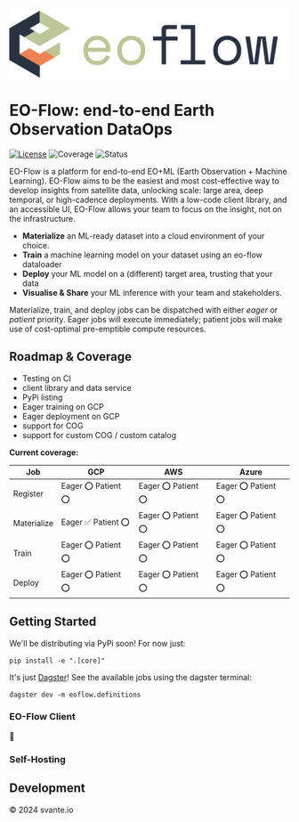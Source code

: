 <picture>
  <source media="(prefers-color-scheme: dark)" width="800px" srcset="https://github.com/svante-io/eo-flow/raw/main/logo-dark.png">
  <img alt="eoflow logo" width="800px" src="https://github.com/svante-io/eo-flow/raw/main/logo-light.png">
</picture>

# EO-Flow: end-to-end Earth Observation DataOps

[![License][license badge]][license]
![Coverage][coverage badge]
![Status][status badge]

[license badge]: https://img.shields.io/badge/License-Apache%202.0-blue.svg
[license]: https://opensource.org/licenses/MIT


[coverage badge]: https://img.shields.io/endpoint?url=https://gist.githubusercontent.com/Lkruitwagen/26eb1f55bf4f0791d6a0a70ee0dec834/raw/eoflow-coverage-blob.json

[status badge]: https://img.shields.io/badge/under%20construction-ffae00


EO-Flow is a platform for end-to-end EO+ML (Earth Observation + Machine Learning).
EO-Flow aims to be the easiest and most cost-effective way to develop insights from satellite data, unlocking scale: large area, deep temporal, or high-cadence deployments.
With a low-code client library, and an accessible UI, EO-Flow allows your team to focus on the insight, not on the infrastructure.

- **Materialize** an ML-ready dataset into a cloud environment of your choice.
- **Train** a machine learning model on your dataset using an eo-flow dataloader
- **Deploy** your ML model on a (different) target area, trusting that your data
- **Visualise & Share** your ML inference with your team and stakeholders.

Materialize, train, and deploy jobs can be dispatched with either *eager* or *patient* priority. Eager jobs will execute immediately; patient jobs will make use of cost-optimal pre-emptible compute resources.

## Roadmap & Coverage

- Testing on CI
- client library and data service
- PyPi listing
- Eager training on GCP
- Eager deployment on GCP
- support for COG
- support for custom COG / custom catalog

**Current coverage:**

|    Job   |      GCP     |      AWS       |        Azure     |
| -------- | ------------ | -------------- | ---------------- |
| Register | Eager :o: Patient :o: | Eager :o: Patient :o: |  Eager :o: Patient :o: |
| Materialize | Eager :white_check_mark: Patient :o:    | Eager :o: Patient :o: |  Eager :o: Patient :o: |
| Train    | Eager :o: Patient :o: |  Eager :o: Patient :o: |  Eager :o: Patient :o: |
| Deploy    | Eager :o: Patient :o: |  Eager :o: Patient :o: |  Eager :o: Patient :o: |


## Getting Started

We'll be distributing via PyPi soon! For now just:

    pip install -e ".[core]"

It's just [Dagster](https://dagster.io/)! See the available jobs using the dagster terminal:

    dagster dev -m eoflow.definitions

### EO-Flow Client

:construction:


### Self-Hosting

## Development

&copy; 2024 svante.io
